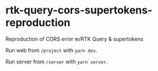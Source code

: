 # rtk-query-cors-supertokens-reproduction

Reproduction of CORS error w/RTK Query &amp; supertokens

Run web from `/project` with `yarn dev`.

Run server from `/server` with `yarn server`.